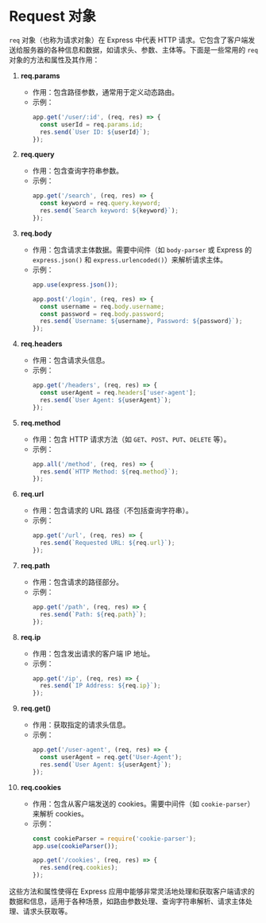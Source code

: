 # Request 对象

`req` 对象（也称为请求对象）在 Express 中代表 HTTP 请求。它包含了客户端发送给服务器的各种信息和数据，如请求头、参数、主体等。下面是一些常用的 `req` 对象的方法和属性及其作用：

1. **req.params**
   - 作用：包含路径参数，通常用于定义动态路由。
   - 示例：
     ```javascript
     app.get('/user/:id', (req, res) => {
       const userId = req.params.id;
       res.send(`User ID: ${userId}`);
     });
     ```

2. **req.query**
   - 作用：包含查询字符串参数。
   - 示例：
     ```javascript
     app.get('/search', (req, res) => {
       const keyword = req.query.keyword;
       res.send(`Search keyword: ${keyword}`);
     });
     ```

3. **req.body**
   - 作用：包含请求主体数据。需要中间件（如 `body-parser` 或 Express 的 `express.json()` 和 `express.urlencoded()`）来解析请求主体。
   - 示例：
     ```javascript
     app.use(express.json());

     app.post('/login', (req, res) => {
       const username = req.body.username;
       const password = req.body.password;
       res.send(`Username: ${username}, Password: ${password}`);
     });
     ```

4. **req.headers**
   - 作用：包含请求头信息。
   - 示例：
     ```javascript
     app.get('/headers', (req, res) => {
       const userAgent = req.headers['user-agent'];
       res.send(`User Agent: ${userAgent}`);
     });
     ```

5. **req.method**
   - 作用：包含 HTTP 请求方法（如 `GET`、`POST`、`PUT`、`DELETE` 等）。
   - 示例：
     ```javascript
     app.all('/method', (req, res) => {
       res.send(`HTTP Method: ${req.method}`);
     });
     ```

6. **req.url**
   - 作用：包含请求的 URL 路径（不包括查询字符串）。
   - 示例：
     ```javascript
     app.get('/url', (req, res) => {
       res.send(`Requested URL: ${req.url}`);
     });
     ```

7. **req.path**
   - 作用：包含请求的路径部分。
   - 示例：
     ```javascript
     app.get('/path', (req, res) => {
       res.send(`Path: ${req.path}`);
     });
     ```

8. **req.ip**
   - 作用：包含发出请求的客户端 IP 地址。
   - 示例：
     ```javascript
     app.get('/ip', (req, res) => {
       res.send(`IP Address: ${req.ip}`);
     });
     ```

9. **req.get()**
   - 作用：获取指定的请求头信息。
   - 示例：
     ```javascript
     app.get('/user-agent', (req, res) => {
       const userAgent = req.get('User-Agent');
       res.send(`User Agent: ${userAgent}`);
     });
     ```

10. **req.cookies**
    - 作用：包含从客户端发送的 cookies。需要中间件（如 `cookie-parser`）来解析 cookies。
    - 示例：
      ```javascript
      const cookieParser = require('cookie-parser');
      app.use(cookieParser());

      app.get('/cookies', (req, res) => {
        res.send(req.cookies);
      });
      ```

这些方法和属性使得在 Express 应用中能够非常灵活地处理和获取客户端请求的数据和信息，适用于各种场景，如路由参数处理、查询字符串解析、请求主体处理、请求头获取等。